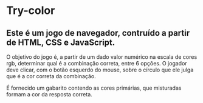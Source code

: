 # Try-color

## Este é um jogo de navegador, contruído a partir de HTML, CSS e JavaScript. 
O objetivo do jogo é, a partir de um dado valor numérico na escala de cores rgb, determinar qual é a combinação correta, entre 6 opções. O jogador deve clicar, com o botão esquerdo do mouse, sobre o círculo que ele julga que é a cor correta da combinação.

É fornecido um gabarito contendo as cores primárias, que misturadas formam a cor da resposta correta.

